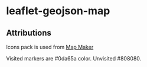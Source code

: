 # leaflet-geojson-map

## Attributions

Icons pack is used from [Map Maker](https://mapicons.mapsmarker.com/)

Visited markers are #0da65a color. Unvisited #808080.
